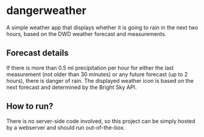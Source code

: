# dangerweather
A simple weather app that displays whether it is going to rain in the next two hours, based on the DWD weather forecast and measurements.

## Forecast details
If there is more than 0.5 ml precipitation per hour for either the last measurement (not older than 30 minutes) or any future forecast (up to 2 hours), there is danger of rain. 
The displayed weather icon is based on the next forecast and determined by the Bright Sky API.

## How to run?
There is no server-side code involved, so this project can be simply hosted by a webserver and should run out-of-the-box.
